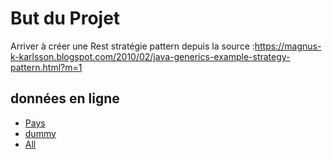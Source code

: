 # But du Projet

Arriver à créer une Rest stratégie pattern depuis la
source :https://magnus-k-karlsson.blogspot.com/2010/02/java-generics-example-strategy-pattern.html?m=1

## données en ligne

* [Pays](https://restcountries.eu/)
* [dummy](http://dummy.restapiexample.com/)
* [All](https://jsonplaceholder.typicode.com/)



